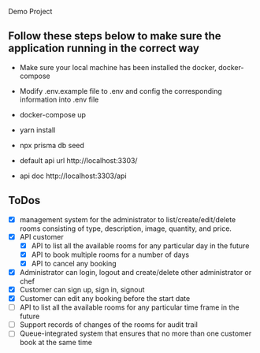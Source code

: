 Demo Project
## Follow these steps below to make sure the application running in the correct way

- Make sure your local machine has been installed the docker, docker-compose
- Modify .env.example file to .env and config the corresponding information into .env file
- docker-compose up
- yarn install
- npx prisma db seed

- default api url http://localhost:3303/
- api doc http://localhost:3303/api 
## ToDos
- [x] management system for the administrator to list/create/edit/delete
rooms consisting of type, description, image, quantity, and price.
- [x] API customer
    - [x] API to list all the available rooms for any particular day in the future
    - [x] API to book multiple rooms for a number of days
    - [x] API to cancel any booking
- [x] Administrator can login, logout and create/delete other administrator or chef
- [x] Customer can sign up, sign in, signout
- [x] Customer can edit any booking before the start date
- [ ] API to list all the available rooms for any particular time frame in the future
- [ ] Support records of changes of the rooms for audit trail
- [ ] Queue-integrated system that ensures that no more than one customer book at the same time
